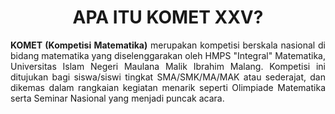 <h1 style="text-align: center;">APA ITU KOMET XXV?</h1>
<p style="text-align: justify;">
    <strong>KOMET (Kompetisi Matematika)</strong> merupakan kompetisi berskala nasional di bidang matematika yang diselenggarakan oleh HMPS "Integral" Matematika, Universitas Islam Negeri Maulana Malik Ibrahim Malang.
    Kompetisi ini ditujukan bagi siswa/siswi tingkat SMA/SMK/MA/MAK atau sederajat, dan dikemas dalam rangkaian kegiatan menarik seperti Olimpiade Matematika serta Seminar Nasional yang menjadi puncak acara.
</p>
